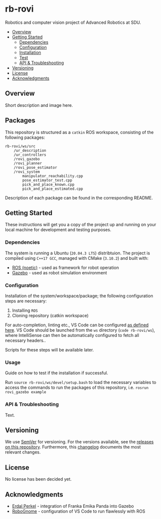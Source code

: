 # rb-rovi
Robotics and computer vision project of Advanced Robotics at SDU.

* [Overview](#overview)
* [Getting Started](#getting-started)
	+ [Dependencies](#dependencies)
	+ [Configuration](#configuration)
	+ [Installation](#installation)
	+ [Test](#test)
	+ [API & Troubleshooting](#api--troubleshooting)
* [Versioning](#versioning)
* [License](#license)
* [Acknowledgments](#acknowledgments)

## Overview

Short description and image here.

## Packages

This repository is structured as a `catkin` ROS workspace, consisting of the following packages:

```
rb-rovi/ws/src
    /ur_description
    /ur_controllers
    /rovi_gazebo
    /rovi_planner
    /rovi_pose_estimator
    /rovi_system
        manipulator_reachability.cpp
        pose_estimator_test.cpp
        pick_and_place_known.cpp
        pick_and_place_estimated.cpp
```

Description of each package can be found in the corresponding README.

## Getting Started

These instructions will get you a copy of the project up and running on your local machine for development and testing purposes.

### Dependencies

The system is running a Ubuntu (`20.04.3 LTS`) distribtuion. The project is compiled using `C++17 GCC`, managed with CMake (`3.10.2`) and built with:

* [ROS (noetic)][ros] - used as framework for robot operation
* [Gazebo][gazebo] - used as robot simulation environment

### Configuration

Installation of the system/workspace/package; the following configuration steps are necessary:

1. Installing `ROS`
2. Cloning repository (catkin workspace)


For auto-completion, linting etc., VS Code can be configured [as defined here][ros-vs-code]. VS Code should be launched from the `ws` directory (`code rb-rovi/ws`), where IntelliSense can then be automatically configured to fetch all necessary headers..

Scripts for these steps will be available later.

### Usage

Guide on how to test if the installation if successful.

Run `source rb-rovi/ws/devel/setup.bash` to load the necessary variables to access the commands to run the packages of this repository, i.e. `rosrun rovi_gazebo example`

### API & Troubleshooting

Text.

## Versioning

We use [SemVer][semver] for versioning. For the versions available, see the [releases on this repository][releases]. Furthermore, this [changelog] documents the most relevant changes.

## License

No license has been decided yet.

## Acknowledgments

- [Erdal Perkel][erdal-git] - integration of Franka Emika Panda into Gazebo
- [RoboGnome][erdal-git] - configuration of VS Code to run flawlessly with ROS


[semver]: http://semver.org/
[releases]: about:blank
[changelog]: CHANGELOG.md
[wiki]: about:blank

[ros]: http://wiki.ros.org/noetic/
[gazebo]: http://gazebosim.org/
[ros-vs-code]: https://github.com/RoboGnome/VS_Code_ROS

[erdal-git]: https://github.com/erdalpekel
[robognome-git]: https://github.com/RoboGnome

